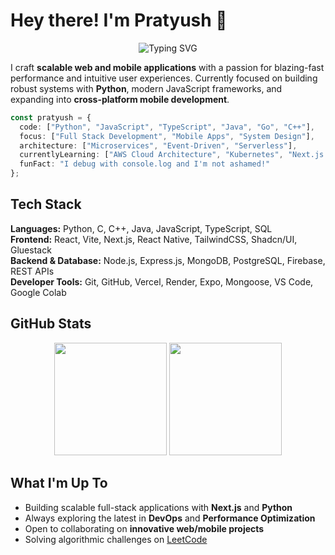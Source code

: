 # Hey there! I'm Pratyush 👋

<div align="center">
  <img src="https://readme-typing-svg.herokuapp.com?font=Fira+Code&size=22&duration=3000&pause=1000&color=58A6FF&center=true&vCenter=true&width=500&lines=Full+Stack+Developer;App+Architect;Performance+Enthusiast" alt="Typing SVG" />
</div>
  
I craft **scalable web and mobile applications** with a passion for blazing-fast performance and intuitive user experiences. Currently focused on building robust systems with **Python**, modern JavaScript frameworks, and expanding into **cross-platform mobile development**.
```typescript
const pratyush = {
  code: ["Python", "JavaScript", "TypeScript", "Java", "Go", "C++"],
  focus: ["Full Stack Development", "Mobile Apps", "System Design"],
  architecture: ["Microservices", "Event-Driven", "Serverless"],
  currentlyLearning: ["AWS Cloud Architecture", "Kubernetes", "Next.js 14"],
  funFact: "I debug with console.log and I'm not ashamed!"
};
```

## Tech Stack

**Languages:** Python, C, C++, Java, JavaScript, TypeScript, SQL  
**Frontend:** React, Vite, Next.js, React Native, TailwindCSS, Shadcn/UI, Gluestack  
**Backend & Database:** Node.js, Express.js, MongoDB, PostgreSQL, Firebase, REST APIs  
**Developer Tools:** Git, GitHub, Vercel, Render, Expo, Mongoose, VS Code, Google Colab  


## GitHub Stats
<div align="center">
  <img height="180em" src="https://github-readme-stats.vercel.app/api?username=prat555&show_icons=true&theme=tokyonight&include_all_commits=true&count_private=true&hide_border=true"/>
  <img height="180em" src="https://github-readme-stats.vercel.app/api/top-langs/?username=prat555&layout=compact&langs_count=8&theme=tokyonight&hide_border=true"/>
</div>

## What I'm Up To
- Building scalable full-stack applications with **Next.js** and **Python**
- Always exploring the latest in **DevOps** and **Performance Optimization**
- Open to collaborating on **innovative web/mobile projects**
- Solving algorithmic challenges on [LeetCode](https://leetcode.com/pratg555/)

